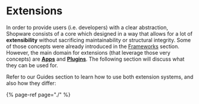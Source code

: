 # Extensions

In order to provide users \(i.e. developers\) with a clear abstraction, Shopware consists of a core which designed in a way that allows for a lot of **extensibility** without sacrificing maintainability or structural integrity. Some of those concepts were already introduced in the [Frameworks](../framework/) section. However, the main domain for extensions \(that leverage those very concepts\) are [**Apps**](apps-concept.md) and [**Plugins**](../../products/plugins/). The following section will discuss what they can be used for.

Refer to our Guides section to learn how to use both extension systems, and also how they differ:

{% page-ref page="./" %}

